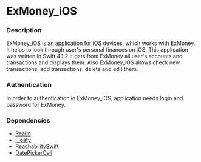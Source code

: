 # ExMoney_iOS

### Description
ExMoney_iOS is an application for iOS devices, which works with [ExMoney](https://github.com/gaynetdinov/ex_money). It helps to look through user's personal finances on iOS.
This application was written in Swift 4.1.2
It gets from ExMoney all user's accounts and transactions and displays them. Also ExMoney_iOS allows check new transactions, add transactions, delete and edit them.

### Authentication
In order to authentication in ExMoney_iOS, application needs login and password for ExMoney.

### Dependencies
- [Realm](https://github.com/realm/realm-cocoa)
- [Floaty](https://github.com/kciter/Floaty)
- [ReachabilitySwift](https://github.com/ymsheng/ReachabilitySwift)
- [DatePickerCell](https://github.com/DylanVann/DatePickerCell)
